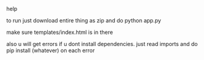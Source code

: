 help


to run just download entire thing as zip and do python app.py 

make sure templates/index.html is in there


also u will get errors if u dont install dependencies. just read imports and do pip install (whatever) on each error
